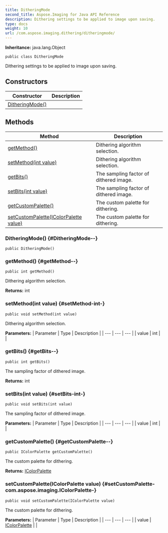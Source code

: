 ```yaml
---
title: DitheringMode
second_title: Aspose.Imaging for Java API Reference
description: Dithering settings to be applied to image upon saving.
type: docs
weight: 10
url: /com.aspose.imaging.dithering/ditheringmode/
---
```

**Inheritance:**
java.lang.Object
```
public class DitheringMode
```

Dithering settings to be applied to image upon saving.
## Constructors

| Constructor | Description |
| --- | --- |
| [DitheringMode()](#DitheringMode--) |  |
## Methods

| Method | Description |
| --- | --- |
| [getMethod()](#getMethod--) | Dithering algorithm selection. |
| [setMethod(int value)](#setMethod-int-) | Dithering algorithm selection. |
| [getBits()](#getBits--) | The sampling factor of dithered image. |
| [setBits(int value)](#setBits-int-) | The sampling factor of dithered image. |
| [getCustomPalette()](#getCustomPalette--) | The custom palette for dithering. |
| [setCustomPalette(IColorPalette value)](#setCustomPalette-com.aspose.imaging.IColorPalette-) | The custom palette for dithering. |
### DitheringMode() {#DitheringMode--}
```
public DitheringMode()
```


### getMethod() {#getMethod--}
```
public int getMethod()
```


Dithering algorithm selection.

**Returns:**
int
### setMethod(int value) {#setMethod-int-}
```
public void setMethod(int value)
```


Dithering algorithm selection.

**Parameters:**
| Parameter | Type | Description |
| --- | --- | --- |
| value | int |  |

### getBits() {#getBits--}
```
public int getBits()
```


The sampling factor of dithered image.

**Returns:**
int
### setBits(int value) {#setBits-int-}
```
public void setBits(int value)
```


The sampling factor of dithered image.

**Parameters:**
| Parameter | Type | Description |
| --- | --- | --- |
| value | int |  |

### getCustomPalette() {#getCustomPalette--}
```
public IColorPalette getCustomPalette()
```


The custom palette for dithering.

**Returns:**
[IColorPalette](../../com.aspose.imaging/icolorpalette)
### setCustomPalette(IColorPalette value) {#setCustomPalette-com.aspose.imaging.IColorPalette-}
```
public void setCustomPalette(IColorPalette value)
```


The custom palette for dithering.

**Parameters:**
| Parameter | Type | Description |
| --- | --- | --- |
| value | [IColorPalette](../../com.aspose.imaging/icolorpalette) |  |

